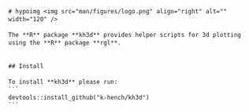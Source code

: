 	# hypoimg <img src="man/figures/logo.png" align="right" alt="" width="120" />

	The **R** package **kh3d** provides helper scripts for 3d plotting
	using the **R** package **rgl**.


	## Install

	To install **kh3d** please run:
	```
	devtools::install_github("k-hench/kh3d")
	```
